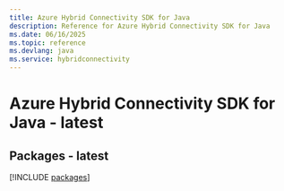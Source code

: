 ```yaml
---
title: Azure Hybrid Connectivity SDK for Java
description: Reference for Azure Hybrid Connectivity SDK for Java
ms.date: 06/16/2025
ms.topic: reference
ms.devlang: java
ms.service: hybridconnectivity
---
```

# Azure Hybrid Connectivity SDK for Java - latest
## Packages - latest
[!INCLUDE [packages](hybrid-connectivity-index.md)]